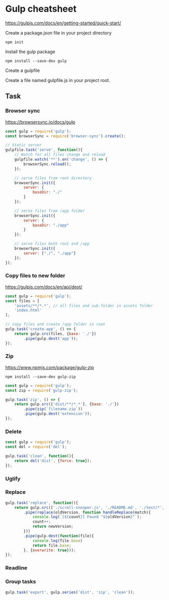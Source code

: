 # Gulp cheatsheet

https://gulpjs.com/docs/en/getting-started/quick-start/

Create a package.json file in your project directory

```text
npm init
```

Install the gulp package

```text
npm install --save-dev gulp
```

Create a gulpfile

Create a file named gulpfile.js in your project root.

## Task

### Browser sync

https://browsersync.io/docs/gulp

```js
const gulp = require('gulp');
const browserSync = require('browser-sync').create();

// Static server
gulpfile.task('serve', function(){
    // Watch for all files change and reload
    gulpfile.watch('**').on('change', () => {
        browserSync.reload();
    });

    // serve files from root directory
    browserSync.init({
        server: {
            baseDir: "./"
        }
    });

    // serve files from /app folder
    browserSync.init({
        server: {
            baseDir: "./app"
        }
    });

    // serve files both root and /app
    browserSync.init({
        server: ["./", "./app"]
    });
});
```

### Copy files to new folder

https://gulpjs.com/docs/en/api/dest/

```js
const gulp = require('gulp');
const files = [
    'assets/**/*.*', // all files and sub-folder in assets folder
    'index.html'
];

// copy files and create /app folder in root
gulp.task('create-app', () => {
    return gulp.src(files, {base: './'})
        .pipe(gulp.dest('app'));
});
```

### Zip

https://www.npmjs.com/package/gulp-zip

```text
npm install --save-dev gulp-zip
```

```js
const gulp = require('gulp');
const zip = require('gulp-zip');

gulp.task('zip', () => {
    return gulp.src(['dist/**/*.*'], {base: './'})
        .pipe(zip(`filename.zip`))
        .pipe(gulp.dest('extension'));
});
```

### Delete

```js
const gulp = require('gulp');
const del = require('del');

gulp.task('clean', function(){
    return del('dist', {force: true});
});
```

### Uglify

### Replace

```js
gulp.task('replace', function(){
    return gulp.src(['./scroll-snooper.js', './README.md', './test/*', './example/*'])
        .pipe(replace(oldVersion, function handleReplace(match){
            console.log(`[${count}] Found "${oldVersion}"`);
            count++;
            return newVersion;
        }))
        .pipe(gulp.dest(function(file){
            console.log(file.base)
            return file.base;
        }, {overwrite: true}));
});
```

### Readline

### Group tasks

```js
gulp.task('export', gulp.series('dist', 'zip', 'clean'));
```